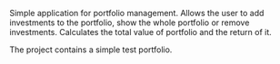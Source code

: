 Simple application for portfolio management. Allows the user to add investments to the portfolio, show the whole portfolio or remove investments. Calculates the total value of portfolio and the return of it.

The project contains a simple test portfolio.
